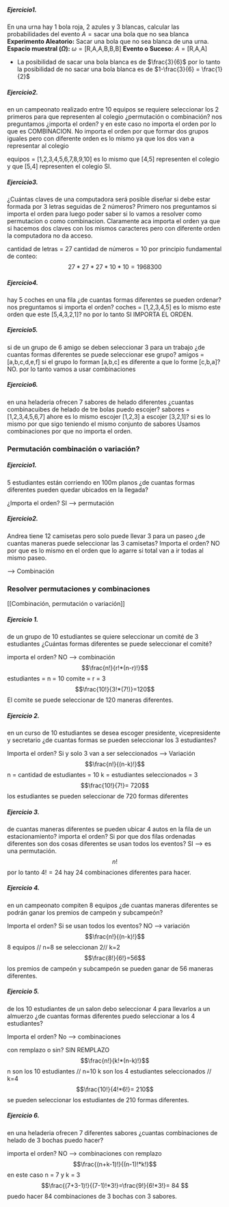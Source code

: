 ##### Ejercicio1.
En una urna hay 1 bola roja, 2 azules y 3 blancas, calcular las probabilidades del evento $A=\text{sacar una bola que no sea blanca}$ 
**Experimento Aleatorio:** Sacar una bola que no sea blanca de una urna.
**Espacio muestral ($\Omega$):** $\omega=\text{[R,A,A,B,B,B]}$ 
**Evento o Suceso:** $A=\text{[R,A,A]}$ 
* La posibilidad de sacar una bola blanca es de $\frac{3}{6}$ por lo tanto la posibilidad de no sacar una bola blanca es de $1-\frac{3}{6} = \frac{1}{2}$ 

##### Ejercicio2.
en un campeonato realizado entre 10 equipos se requiere seleccionar los 2 primeros para que representen al colegio ¿permutación o combinación? 
	nos preguntamos ¿importa el orden? y en este caso no importa el orden por lo que es COMBINACION. 
No importa el orden por que formar dos grupos iguales pero con diferente orden es lo mismo ya que los dos van a representar al colegio 

equipos = [1,2,3,4,5,6,7,8,9,10] es lo mismo que [4,5] representen el colegio y que [5,4] representen el colegio SI.

##### Ejercicio3.
¿Cuántas claves de una computadora será posible diseñar si debe estar formada por 3 letras seguidas de 2 números?
	Primero nos preguntamos si importa el orden para luego poder saber si lo vamos a resolver como permutacion o como combinacion. Claramente aca importa el orden ya que si hacemos dos claves con los mismos caracteres pero con diferente orden la computadora no da acceso.

cantidad de letras = 27 
cantidad de números = 10
por principio fundamental de conteo:$$27*27*27*10*10 = 1968300$$

##### Ejercicio4.
hay 5 coches en una fila ¿de cuantas formas diferentes se pueden ordenar?
nos preguntamos si importa el orden? 
coches = [1,2,3,4,5] es lo mismo este orden que este [5,4,3,2,1]? no 
	por lo tanto SI IMPORTA EL ORDEN.

##### Ejercicio5.
si de un grupo de 6 amigo se deben seleccionar 3 para un trabajo ¿de cuantas formas diferentes se puede seleccionar ese grupo? 
	amigos  = [a,b,c,d,e,f] 
	si el grupo lo forman [a,b,c] es diferente a que lo forme [c,b,a]? NO.
		por lo tanto vamos a usar combinaciones

##### Ejercicio6.
en una heladeria ofrecen 7 sabores de helado diferentes ¿cuantas combinacuibes de helado de tre bolas puedo escojer? 
sabores = [1,2,3,4,5,6,7] ahore
	es lo mismo escojer [1,2,3] a escojer [3,2,1]? si es lo mismo por que sigo teniendo el mismo conjunto de sabores 
Usamos combinaciones por que no importa el orden. 


### **Permutación combinación o variación?** 
##### Ejercicio1. 
5 estudiantes están corriendo en 100m planos ¿de cuantas formas diferentes pueden quedar ubicados en la llegada? 

¿Importa el orden? SI --> permutación 


##### Ejercicio2. 
Andrea tiene 12 camisetas pero solo puede llevar 3 para un paseo ¿de cuantas maneras puede seleccionar las 3 camisetas? 
Importa el orden? NO por que es lo mismo en el orden que lo agarre si total van a ir todas al mismo paseo. 

--> Combinación 

### **Resolver permutaciones y combinaciones** 

[[Combinación, permutación o variación]]

##### Ejercicio 1.
de un grupo de 10 estudiantes se quiere seleccionar un comité de 3 estudiantes ¿Cuántas formas diferentes se puede seleccionar el comité? 

importa el orden? NO --> combinación  
$$\frac{n!}{r!*(n-r)!}$$
estudiantes = n = 10 
comite = r = 3
$$\frac{10!}{3!*(7!)}=120$$
El comite se puede seleccionar de 120 maneras diferentes. 

##### Ejercicio 2.
en un curso de 10 estudiantes se desea escoger presidente, vicepresidente y secretario ¿de cuantas formas se pueden seleccionar los 3 estudiantes? 

Importa el orden? Si y solo 3 van a ser seleccionados --> Variación 
$$\frac{n!}{(n-k)!}$$
n = cantidad de estudiantes = 10 
k = estudiantes seleccionados = 3
$$\frac{10!}{7!}= 720$$
los estudiantes se pueden seleccionar de 720 formas diferentes

##### Ejercicio 3.
de cuantas maneras diferentes se pueden ubicar 4 autos en la fila de un estacionamiento? 
importa el orden? Si por que dos filas ordenadas diferentes son dos cosas diferentes 
se usan todos los eventos? SI --> es una permutación. 
$$n!$$
por lo tanto $4! = 24$ hay  24 combinaciones diferentes para hacer.


##### Ejercicio 4.
en un campeonato compiten 8 equipos ¿de cuantas maneras diferentes se podrán ganar los premios de campeón y subcampeón?

Importa el orden? Si 
se usan todos los eventos? NO --> variación
$$\frac{n!}{(n-k)!}$$
8 equipos // n=8
se seleccionan 2// k=2
$$\frac{8!}{6!}=56$$
los premios de campeón y subcampeón se pueden ganar de 56 maneras diferentes.


##### Ejercicio 5.
de los 10 estudiantes de un salon debo seleccionar 4 para llevarlos a un almuerzo ¿de cuantas formas diferentes puedo seleccionar a los 4 estudiantes? 

Importa el orden? No --> combinaciones 

con remplazo o sin? SIN REMPLAZO $$\frac{n!}{k!*(n-k)!}$$
n son los 10 estudiantes // n=10
k son los 4 estudiantes seleccionados // k=4 
$$\frac{10!}{4!*6!}= 210$$
se pueden seleccionar los estudiantes de 210 formas diferentes.


##### Ejercicio 6.
en una heladeria ofrecen 7 diferentes sabores ¿cuantas combinaciones de helado de 3 bochas puedo hacer? 

importa el orden? NO --> combinaciones con remplazo $$\frac{(n+k-1)!}{(n-1)!*k!}$$
en este caso n = 7 y k = 3
$$\frac{(7+3-1)!}{(7-1)!*3!}=\frac{9!}{6!*3!}= 84 $$
puedo hacer 84 combinaciones de 3 bochas con 3 sabores.





